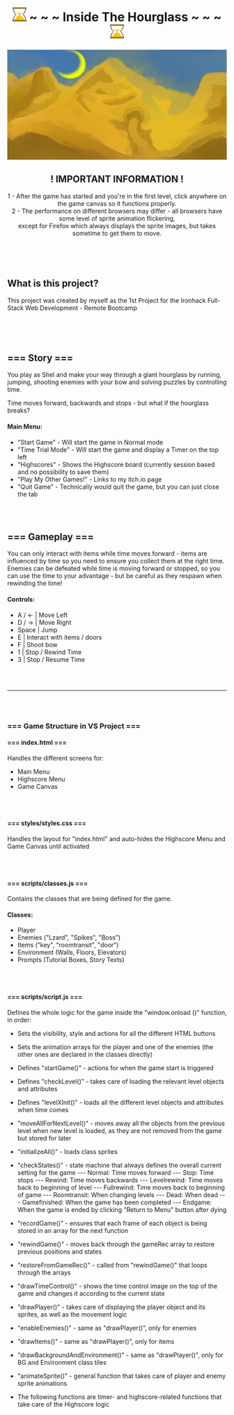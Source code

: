 <div align="center">

# ![](img/hourglass.png) ~ ~ ~ Inside The Hourglass ~ ~ ~ ![](img/hourglass.png)

![](img/menu/desert.png)

## ! IMPORTANT INFORMATION ! 
1 - After the game has started and you're in the first level, click anywhere on the game canvas so it functions properly.
<br>
2 - The performance on different browsers may differ - all browsers have some level of sprite animation flickering, <br>except for Firefox which always displays the sprite images, but takes sometime to get them to move.

<br><br><br>

</div>

## What is this project?
This project was created by myself as the 1st Project for the Ironhack Full-Stack Web Development - Remote Bootcamp

<br><br><br>

## === Story ===
You play as Shel and make your way through a giant hourglass by running, jumping, shooting enemies with your bow and solving puzzles by controlling time. 

Time moves forward, backwards and stops - but what if the hourglass breaks?


#### Main Menu:
- "Start Game"           - Will start the game in Normal mode
- "Time Trial Mode"      - Will start the game and display a Timer on the top left
- "Highscores"           - Shows the Highscore board (currently session based and no possibility to save them)
- "Play My Other Games!" - Links to my itch.io page
- "Quit Game"            - Technically would quit the game, but you can just close the tab

<br><br>

## === Gameplay ===
You can only interact with items while time moves forward - items are influenced by time so you need to ensure you collect them at the right time. Enemies can be defeated while time is moving forward or stopped, so you can use the time to your advantage - but be careful as they respawn when rewinding the time!

#### Controls:
- A / <- | Move Left
- D / -> | Move Right
- Space  | Jump
- E      | Interact with items / doors
- F      | Shoot bow
- 1      | Stop / Rewind Time
- 3      | Stop / Resume Time

<br><br>
_________________________________________________________________________________________________

<br><br>

### === Game Structure in VS Project ===



#### === index.html ===
Handles the different screens for:
- Main Menu
- Highscore Menu
- Game Canvas

<br><br>

#### === styles/styles.css ===
Handles the layout for "index.html" and auto-hides the Highscore Menu and Game Canvas until activated

<br><br>

#### === scripts/classes.js ===
Contains the classes that are being defined for the game.

#### Classes:
- Player
- Enemies ("Lzard", "Spikes", "Boss")
- Items ("key", "roomtransit", "door")
- Environment (Walls, Floors, Elevators)
- Prompts (Tutorial Boxes, Story Texts)

<br><br>

#### === scripts/script.js ===
Defines the whole logic for the game inside the "window.onload ()" function, in order:

- Sets the visibility, style and actions for all the different HTML buttons
- Sets the animation arrays for the player and one of the enemies (the other ones are declared in the classes directly)
- Defines "startGame()" - actions for when the game start is triggered
- Defines "checkLevel()" - takes care of loading the relevant level objects and attributes
- Defines "levelXInit()" - loads all the different level objects and attributes when time comes
- "moveAllForNextLevel()" - moves away all the objects from the previous level when new level is loaded, as they are not removed from the game but stored for later
- "initializeAll()" - loads class sprites

- "checkStates()" - state machine that always defines the overall current setting for the game
--- Normal: Time moves forward
--- Stop: Time stops
--- Rewind: Time moves backwards
--- Levelrewind: Time moves back to beginning of level
--- Fullrewind: Time moves back to beginning of game
--- Roomtransit: When changing levels
--- Dead: When dead
--- Gamefinished: When the game has been completed
--- Endgame: When the game is ended by clicking "Return to Menu" button after dying

- "recordGame()" - ensures that each frame of each object is being stored in an array for the next function
- "rewindGame()" - moves back through the gameRec array to restore previous positions and states
- "restoreFromGameRec()" - called from "rewindGame()" that loops through the arrays
- "drawTimeControl()" - shows the time control image on the top of the game and changes it according to the current state
- "drawPlayer()" - takes care of displaying the player object and its sprites, as well as the movement logic
- "enableEnemies()" - same as "drawPlayer()", only for enemies
- "drawItems()" - same as "drawPlayer()", only for items
- "drawBackgroundAndEnvironment()" - same as "drawPlayer()", only for BG and Environment class tiles
- "animateSprite()" - general function that takes care of player and enemy sprite animations
- The following functions are timer- and highscore-related functions that take care of the Highscore logic